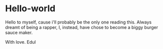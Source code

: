 # Hello-world

Hello to myself, cause i'll probably be the only one reading this.
Always dreamt of being a rapper, I, instead, have chose to become a biggy burger sauce maker.

With love.
Edul
